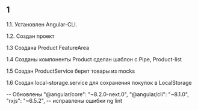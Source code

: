 ## 1
1.1. Установлен Angular-CLI.

1.2. Создан проект

1.3 Создана Product FeatureArea

1.4 Созданы компоненты Product сделан шаблон с Pipe, Product-list

1.5 Создан ProductService берет товары из mocks

1.6 Создан local-storage.service для сохранения покупок в LocalStorage

-- Обновлены "@angular/core": "~8.2.0-next.0", "@angular/cli": "~8.1.0",   "rxjs": "~6.5.2",
-- исправлены ошибки ng lint
